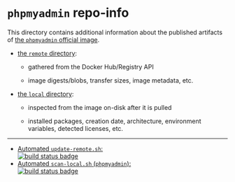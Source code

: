# `phpmyadmin` repo-info

This directory contains additional information about the published artifacts of [the `phpmyadmin` official image](https://hub.docker.com/_/phpmyadmin/).

-	[the `remote` directory](remote/):

	-	gathered from the Docker Hub/Registry API

	-	image digests/blobs, transfer sizes, image metadata, etc.

-	[the `local` directory](local/):

	-	inspected from the image on-disk after it is pulled

	-	installed packages, creation date, architecture, environment variables, detected licenses, etc.

---

-	[Automated `update-remote.sh`:  
	![build status badge](https://doi-janky.infosiftr.net/job/repo-info/job/remote/badge/icon)](https://doi-janky.infosiftr.net/job/repo-info/job/remote/)
-	[Automated `scan-local.sh` (`phpmyadmin`):  
	![build status badge](https://doi-janky.infosiftr.net/job/repo-info/job/local/job/phpmyadmin/badge/icon)](https://doi-janky.infosiftr.net/job/repo-info/job/local/job/phpmyadmin)
